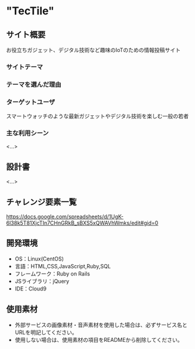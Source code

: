# "TecTile"

## サイト概要
お役立ちガジェット、デジタル技術など趣味のIoTのための情報投稿サイト

### サイトテーマ


### テーマを選んだ理由


### ターゲットユーザ
スマートウォッチのような最新ガジェットやデジタル技術を楽しむ一般の若者

### 主な利用シーン
<...>

## 設計書
<...>

## チャレンジ要素一覧
<https://docs.google.com/spreadsheets/d/1UgK-6l38k5T81XjcTIn7CHnGRkB_sBXS5xQWAVhWmks/edit#gid=0>

## 開発環境
- OS：Linux(CentOS)
- 言語：HTML,CSS,JavaScript,Ruby,SQL
- フレームワーク：Ruby on Rails
- JSライブラリ：jQuery
- IDE：Cloud9

## 使用素材
- 外部サービスの画像素材・音声素材を使用した場合は、必ずサービス名とURLを明記してください。
- 使用しない場合は、使用素材の項目をREADMEから削除してください。

